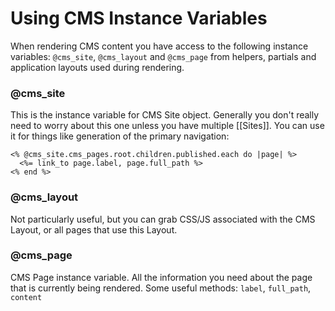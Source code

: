 # Using CMS Instance Variables

When rendering CMS content you have access to the following instance variables: `@cms_site`, `@cms_layout` and `@cms_page` from helpers, partials and application layouts used during rendering.

### @cms_site

This is the instance variable for CMS Site object. Generally you don't really need to worry about this one unless you have multiple [[Sites]]. You can use it for things like generation of the primary navigation:

    <% @cms_site.cms_pages.root.children.published.each do |page| %>
      <%= link_to page.label, page.full_path %>
    <% end %>
    
### @cms_layout
Not particularly useful, but you can grab CSS/JS associated with the CMS Layout, or all pages that use this Layout.

### @cms_page
CMS Page instance variable. All the information you need about the page that is currently being rendered. Some useful methods: `label`, `full_path`, `content`

    